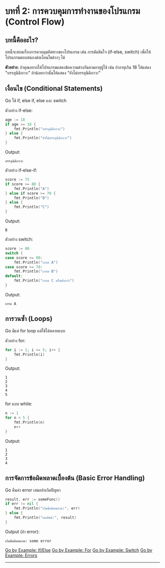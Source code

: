 # บทที่ 2: การควบคุมการทำงานของโปรแกรม (Control Flow)

## บทนี้คืออะไร?
บทนี้จะสอนเรื่องการควบคุมทิศทางของโปรแกรม เช่น การตัดสินใจ (if-else, switch) เพื่อให้โปรแกรมตอบสนองต่อเงื่อนไขต่างๆ ได้

**ตัวอย่าง:**
ถ้าคุณอยากให้โปรแกรมแสดงข้อความต่างกันตามอายุผู้ใช้ เช่น ถ้าอายุเกิน 18 ให้แสดง "บรรลุนิติภาวะ" ถ้าน้อยกว่านั้นให้แสดง "ยังไม่บรรลุนิติภาวะ"

## เงื่อนไข (Conditional Statements)
Go ใช้ if, else if, else และ switch

ตัวอย่าง if-else:
```go
age := 18
if age >= 18 {
    fmt.Println("บรรลุนิติภาวะ")
} else {
    fmt.Println("ยังไม่บรรลุนิติภาวะ")
}
```
Output:
```
บรรลุนิติภาวะ
```

ตัวอย่าง if-else-if:
```go
score := 75
if score >= 80 {
    fmt.Println("A")
} else if score >= 70 {
    fmt.Println("B")
} else {
    fmt.Println("C")
}
```
Output:
```
B
```

ตัวอย่าง switch:
```go
score := 80
switch {
case score >= 80:
    fmt.Println("เกรด A")
case score >= 70:
    fmt.Println("เกรด B")
default:
    fmt.Println("เกรด C หรือต่ำกว่า")
}
```
Output:
```
เกรด A
```

## การวนซ้ำ (Loops)
Go มีแค่ for loop แต่ใช้ได้หลายแบบ

ตัวอย่าง for:
```go
for i := 1; i <= 5; i++ {
    fmt.Println(i)
}
```
Output:
```
1
2
3
4
5
```

for แบบ while:
```go
n := 1
for n < 5 {
    fmt.Println(n)
    n++
}
```
Output:
```
1
2
3
4
```

## การจัดการข้อผิดพลาดเบื้องต้น (Basic Error Handling)

Go คืนค่า error เสมอถ้าเกิดปัญหา
```go
result, err := someFunc()
if err != nil {
    fmt.Println("เกิดข้อผิดพลาด:", err)
} else {
    fmt.Println("ผลลัพธ์:", result)
}
```
Output (ถ้า error):
```
เกิดข้อผิดพลาด: some error
```

[Go by Example: If/Else](https://gobyexample.com/if-else)
[Go by Example: For](https://gobyexample.com/for)
[Go by Example: Switch](https://gobyexample.com/switch)
[Go by Example: Errors](https://gobyexample.com/errors)

---
